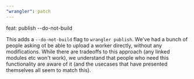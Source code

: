 ```yaml
---
"wrangler": patch
---
```


feat: publish --do-not-build

This adds a `--do-not-build` flag to `wrangler publish`. We've had a bunch of people asking ot be able to upload a worker directly, without any modifications. While there are tradeoffs to this approach (any linked modules etc won't work), we understand that people who need this functionality are aware of it (and the usecases that have presented themselves all seem to match this).

